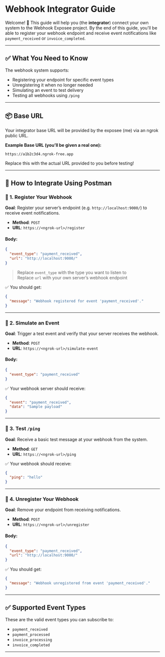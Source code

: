 # Webhook Integrator Guide

Welcome! 👋 This guide will help you (the **integrator**) connect your own system to the Webhook Exposee project. By the end of this guide, you'll be able to register your webhook endpoint and receive event notifications like `payment_received` or `invoice_completed`.

---

## ✅ What You Need to Know

The webhook system supports:

- Registering your endpoint for specific event types
- Unregistering it when no longer needed
- Simulating an event to test delivery
- Testing all webhooks using `/ping`

---

## 📦 Base URL

Your integrator base URL will be provided by the exposee (me) via an ngrok public URL.

**Example Base URL (you’ll be given a real one):**

```
https://a1b2c3d4.ngrok-free.app
```

Replace this with the actual URL provided to you before testing!

---

## 🧪 How to Integrate Using Postman

### 🔹 1. Register Your Webhook

**Goal**: Register your server’s endpoint (e.g. `http://localhost:9000/`) to receive event notifications.

- **Method**: `POST`
- **URL**: `https://<ngrok-url>/register`

#### Body:

```json
{
  "event_type": "payment_received",
  "url": "http://localhost:9000/"
}
```

> Replace `event_type` with the type you want to listen to  
> Replace `url` with your own server’s webhook endpoint

✅ You should get:

```json
{
  "message": "Webhook registered for event 'payment_received'."
}
```

---

### 🔹 2. Simulate an Event

**Goal**: Trigger a test event and verify that your server receives the webhook.

- **Method**: `POST`
- **URL**: `https://<ngrok-url>/simulate-event`

#### Body:

```json
{
  "event_type": "payment_received"
}
```

✅ Your webhook server should receive:

```json
{
  "event": "payment_received",
  "data": "Sample payload"
}
```

---

### 🔹 3. Test `/ping`

**Goal**: Receive a basic test message at your webhook from the system.

- **Method**: `GET`
- **URL**: `https://<ngrok-url>/ping`

✅ Your webhook should receive:

```json
{
  "ping": "hello"
}
```

---

### 🔹 4. Unregister Your Webhook

**Goal**: Remove your endpoint from receiving notifications.

- **Method**: `POST`
- **URL**: `https://<ngrok-url>/unregister`

#### Body:

```json
{
  "event_type": "payment_received",
  "url": "http://localhost:9000/"
}
```

✅ You should get:

```json
{
  "message": "Webhook unregistered from event 'payment_received'."
}
```

---

## ✅ Supported Event Types

These are the valid event types you can subscribe to:

- `payment_received`
- `payment_processed`
- `invoice_processing`
- `invoice_completed`

---
